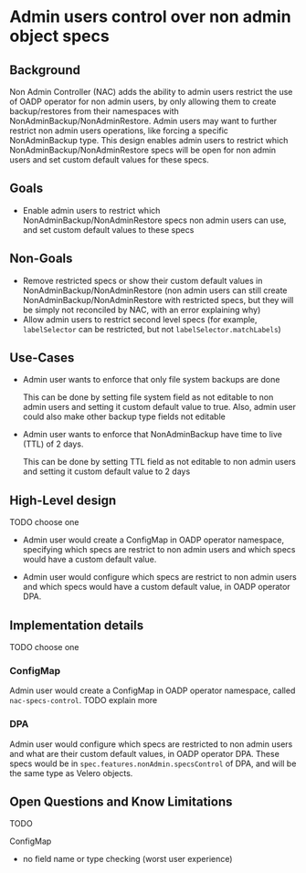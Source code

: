 # Admin users control over non admin object specs

## Background

Non Admin Controller (NAC) adds the ability to admin users restrict the use of OADP operator for non admin users, by only allowing them to create backup/restores from their namespaces with NonAdminBackup/NonAdminRestore. Admin users may want to further restrict non admin users operations, like forcing a specific NonAdminBackup type. This design enables admin users to restrict which NonAdminBackup/NonAdminRestore specs will be open for non admin users and set custom default values for these specs.

## Goals

- Enable admin users to restrict which NonAdminBackup/NonAdminRestore specs non admin users can use, and set custom default values to these specs

## Non-Goals

- Remove restricted specs or show their custom default values in NonAdminBackup/NonAdminRestore (non admin users can still create NonAdminBackup/NonAdminRestore with restricted specs, but they will be simply not reconciled by NAC, with an error explaining why)
- Allow admin users to restrict second level specs (for example, `labelSelector` can be restricted, but not `labelSelector.matchLabels`)

## Use-Cases

- Admin user wants to enforce that only file system backups are done

    This can be done by setting file system field as not editable to non admin users and setting it custom default value to true. Also, admin user could also make other backup type fields not editable

- Admin user wants to enforce that NonAdminBackup have time to live (TTL) of 2 days.

    This can be done by setting TTL field as not editable to non admin users and setting it custom default value to 2 days

## High-Level design

TODO choose one

- Admin user would create a ConfigMap in OADP operator namespace, specifying which specs are restrict to non admin users and which specs would have a custom default value.

- Admin user would configure which specs are restrict to non admin users and which specs would have a custom default value, in OADP operator DPA.

## Implementation details

TODO choose one

### ConfigMap

Admin user would create a ConfigMap in OADP operator namespace, called `nac-specs-control`. TODO explain more

### DPA

Admin user would configure which specs are restricted to non admin users and what are their custom default values, in OADP operator DPA. These specs would be in `spec.features.nonAdmin.specsControl` of DPA, and will be the same type as Velero objects.

## Open Questions and Know Limitations

TODO

ConfigMap
- no field name or type checking (worst user experience)
